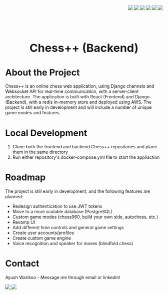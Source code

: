 <div>
  <img align="right" src="https://img.shields.io/badge/Amazon_AWS-FF9900?style=for-the-badge&logo=amazonaws&logoColor=white" />
  <img align="right" src="https://img.shields.io/badge/docker-%230db7ed.svg?style=for-the-badge&logo=docker&logoColor=white" />
  <img align="right" src="https://img.shields.io/badge/react-%2320232a.svg?style=for-the-badge&logo=react&logoColor=%2361DAFB" />
  <img align="right" src="https://img.shields.io/badge/JavaScript-323330?style=for-the-badge&logo=javascript&logoColor=F7DF1E" />
    <img align="right" src="https://img.shields.io/badge/django-%23092E20.svg?style=for-the-badge&logo=django&logoColor=white" />
  <img align="right" src="https://img.shields.io/badge/Python-14354C?style=for-the-badge&logo=python&logoColor=white" />
</div>

</br></br></br>

<div align="center">
  <h1 style="font-size:36px;"> Chess++ (Backend)</h1>
</div>

# About the Project

Chess++ is an online chess web application, using Django channels and Websocket API for real-time communication, with a server-client architecture. The application is built with React (Frontend) and Django (Backend), with a redis in-memory store and deployed using AWS. The project is still early in development and will include a number of unique game modes and features.

# Local Development

1. Clone both the frontend and backend Chess++ repositories and place them in the same directory
2. Run either repository's docker-compose.yml file to start the appliaction

# Roadmap

The project is still early in development, and the following features are planned:

- Redesign authentication to use JWT tokens
- Move to a more scalable database (PostgreSQL)
- Custom game modes (chess960, build your own side, autochess, etc.)
- Revamp UI
- Add different time controls and general game settings
- Create user accounts/profiles
- Create custom game engine
- Voice recognition and speaker for moves (blindfold chess)

# Contact

Ayush Warikoo - Message me through email or linkedin!

<a href="ayush.warikoo77@gmail.com">
  <img src="https://img.shields.io/badge/Gmail-D14836?style=for-the-badge&logo=gmail&logoColor=white" />
<a href="https://www.linkedin.com/in/ayushwarikoo">
  <img src="https://img.shields.io/badge/linkedin-%230077B5.svg?&style=for-the-badge&logo=linkedin&logoColor=white" />
